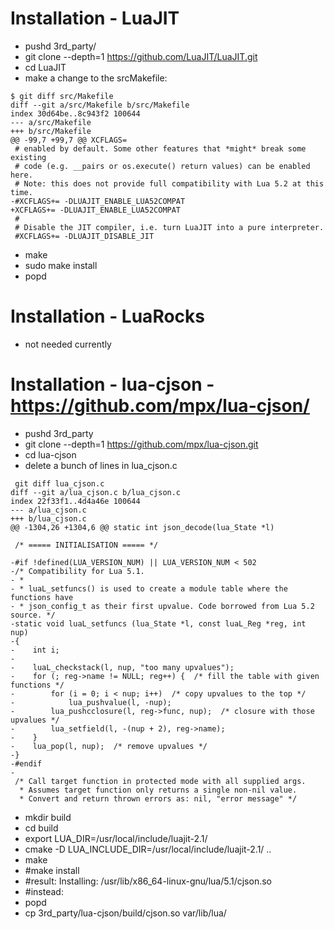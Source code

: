 # Installation - LuaJIT

* pushd 3rd_party/
* git clone --depth=1 https://github.com/LuaJIT/LuaJIT.git
* cd LuaJIT
* make a change to the srcMakefile:

```
$ git diff src/Makefile
diff --git a/src/Makefile b/src/Makefile
index 30d64be..8c943f2 100644
--- a/src/Makefile
+++ b/src/Makefile
@@ -99,7 +99,7 @@ XCFLAGS=
 # enabled by default. Some other features that *might* break some existing
 # code (e.g. __pairs or os.execute() return values) can be enabled here.
 # Note: this does not provide full compatibility with Lua 5.2 at this time.
-#XCFLAGS+= -DLUAJIT_ENABLE_LUA52COMPAT
+XCFLAGS+= -DLUAJIT_ENABLE_LUA52COMPAT
 #
 # Disable the JIT compiler, i.e. turn LuaJIT into a pure interpreter.
 #XCFLAGS+= -DLUAJIT_DISABLE_JIT
``` 
* make 
* sudo make install
* popd

# Installation - LuaRocks

* not needed currently

# Installation - lua-cjson - https://github.com/mpx/lua-cjson/

* pushd 3rd_party
* git clone --depth=1 https://github.com/mpx/lua-cjson.git
* cd lua-cjson
* delete a bunch of lines in lua_cjson.c

```
 git diff lua_cjson.c
diff --git a/lua_cjson.c b/lua_cjson.c
index 22f33f1..4d4a46e 100644
--- a/lua_cjson.c
+++ b/lua_cjson.c
@@ -1304,26 +1304,6 @@ static int json_decode(lua_State *l)

 /* ===== INITIALISATION ===== */

-#if !defined(LUA_VERSION_NUM) || LUA_VERSION_NUM < 502
-/* Compatibility for Lua 5.1.
- *
- * luaL_setfuncs() is used to create a module table where the functions have
- * json_config_t as their first upvalue. Code borrowed from Lua 5.2 source. */
-static void luaL_setfuncs (lua_State *l, const luaL_Reg *reg, int nup)
-{
-    int i;
-
-    luaL_checkstack(l, nup, "too many upvalues");
-    for (; reg->name != NULL; reg++) {  /* fill the table with given functions */
-        for (i = 0; i < nup; i++)  /* copy upvalues to the top */
-            lua_pushvalue(l, -nup);
-        lua_pushcclosure(l, reg->func, nup);  /* closure with those upvalues */
-        lua_setfield(l, -(nup + 2), reg->name);
-    }
-    lua_pop(l, nup);  /* remove upvalues */
-}
-#endif
-
 /* Call target function in protected mode with all supplied args.
  * Assumes target function only returns a single non-nil value.
  * Convert and return thrown errors as: nil, "error message" */
```

* mkdir build
* cd build
* export LUA_DIR=/usr/local/include/luajit-2.1/
* cmake -D LUA_INCLUDE_DIR=/usr/local/include/luajit-2.1/  ..
* make 
* #make install
* #result: Installing: /usr/lib/x86_64-linux-gnu/lua/5.1/cjson.so
* #instead:
* popd
* cp 3rd_party/lua-cjson/build/cjson.so var/lib/lua/

